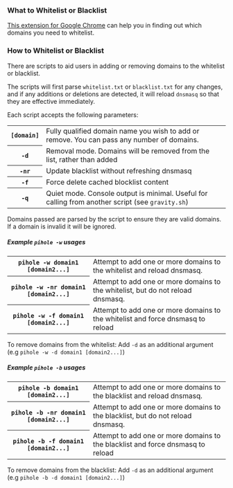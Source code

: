 ### What to Whitelist or Blacklist

[This extension for Google Chrome](https://chrome.google.com/webstore/detail/adamone-assistant/fdmpekabnlekabjlimjkfmdjajnddgpc) can help you in finding out which domains you need to whitelist.


### How to Whitelist or Blacklist

There are scripts to aid users in adding or removing domains to the whitelist or blacklist. 

The scripts will first parse `whitelist.txt` or `blacklist.txt` for any changes, and if any additions or deletions are detected, it will reload `dnsmasq` so that they are effective immediately.

Each script accepts the following parameters:

<table>
  <tbody>
      <tr>
         <th><code>[domain]</code></th>
         <td>Fully qualified domain name you wish to add or remove. You can pass any number of domains.</td>
      </tr>     
      <tr>
         <th><code>-d</code></th>
         <td>Removal mode. Domains will be removed from the list, rather than added</td>
      </tr>     
      <tr>
         <th><code>-nr</code></th>
         <td>Update blacklist without refreshing dnsmasq</td>
      </tr>
      <tr>
         <th><code>-f</code></th>
         <td>Force delete cached blocklist content</td>
      </tr>
      <tr>
         <th><code>-q</code></th>
         <td>Quiet mode. Console output is minimal. Useful for calling from another script (see <code>gravity.sh</code>)</td>
      </tr>
   </tbody>
</table>

Domains passed are parsed by the script to ensure they are valid domains. If a domain is invalid it will be ignored.


##### Example `pihole -w` usages

<table>
  <tbody>
      <tr>
         <th><code>pihole -w domain1 [domain2...]</code></th>
         <td>Attempt to add one or more domains to the whitelist and reload dnsmasq.</td>
      </tr>     
      <tr>
         <th><code>pihole -w -nr domain1 [domain2...]</code></th>
         <td>Attempt to add one or more domains to the whitelist, but do not reload dnsmasq.</td>
      </tr>     
      <tr>
         <th><code>pihole -w -f domain1 [domain2...]</code></th>
         <td>Attempt to add one or more domains to the whitelist and force dnsmasq to reload</td>
      </tr>
   </tbody>
</table>

To remove domains from the whitelist:
Add `-d` as an additional argument (e.g `pihole -w -d domain1 [domain2...]`)


##### Example `pihole -b` usages

<table>
  <tbody>
      <tr>
         <th><code>pihole -b domain1 [domain2...]</code></th>
         <td>Attempt to add one or more domains to the blacklist and reload dnsmasq.</td>
      </tr>     
      <tr>
         <th><code>pihole -b -nr domain1 [domain2...]</code></th>
         <td>Attempt to add one or more domains to the blacklist, but do not reload dnsmasq.</td>
      </tr>     
      <tr>
         <th><code>pihole -b -f domain1 [domain2...]</code></th>
         <td>Attempt to add one or more domains to the blacklist and force dnsmasq to reload</td>
      </tr>
   </tbody>
</table>

To remove domains from the blacklist:
Add `-d` as an additional argument (e.g `pihole -b -d domain1 [domain2...]`)